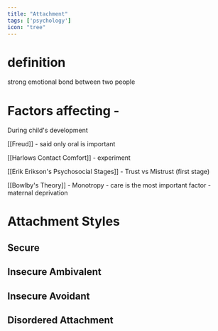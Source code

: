 ```yaml
---
title: "Attachment"
tags: ['psychology']
icon: "tree"
---
```


# definition 
strong emotional bond between two people 


# Factors affecting - 


During child's development

[[Freud]] - said only oral is important

[[Harlows Contact Comfort]] - experiment 

[[Erik Erikson's Psychosocial Stages]] - Trust vs Mistrust (first stage)

[[Bowlby's Theory]] - Monotropy - care is the most important factor - maternal deprivation 


# Attachment Styles

## Secure

## Insecure Ambivalent

## Insecure Avoidant

## Disordered Attachment 

